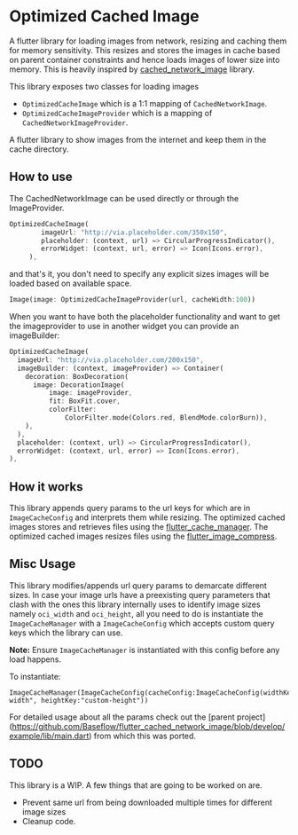 # Optimized Cached Image

A flutter library for loading images from network, resizing and caching them for memory sensitivity. 
This resizes and stores the images in cache based on parent container constraints and hence
loads images of lower size into memory. This is heavily inspired by [cached_network_image](https://pub.dev/packages/cached_network_image) library.

This library exposes two classes for loading images
- `OptimizedCacheImage` which is a 1:1 mapping of `CachedNetworkImage`.
- `OptimizedCacheImageProvider` which is a mapping of `CachedNetworkImageProvider`.

A flutter library to show images from the internet and keep them in the cache directory.

## How to use
The CachedNetworkImage can be used directly or through the ImageProvider.

```dart
OptimizedCacheImage(
        imageUrl: "http://via.placeholder.com/350x150",
        placeholder: (context, url) => CircularProgressIndicator(),
        errorWidget: (context, url, error) => Icon(Icons.error),
     ),
 ```
and that's it, you don't need to specify any explicit sizes images will be loaded based on available space.

````dart
Image(image: OptimizedCacheImageProvider(url, cacheWidth:100))
````

When you want to have both the placeholder functionality and want to get the imageprovider to use in another widget you can provide an imageBuilder:
```dart
OptimizedCacheImage(
  imageUrl: "http://via.placeholder.com/200x150",
  imageBuilder: (context, imageProvider) => Container(
    decoration: BoxDecoration(
      image: DecorationImage(
          image: imageProvider,
          fit: BoxFit.cover,
          colorFilter:
              ColorFilter.mode(Colors.red, BlendMode.colorBurn)),
    ),
  ),
  placeholder: (context, url) => CircularProgressIndicator(),
  errorWidget: (context, url, error) => Icon(Icons.error),
),
```

## How it works
This library appends query params to the url keys for which are in `ImageCacheConfig` and interprets them while resizing.
The optimized cached images stores and retrieves files using the [flutter_cache_manager](https://pub.dartlang.org/packages/flutter_cache_manager).
The optimized cached images resizes files using the [flutter_image_compress](https://pub.dartlang.org/packages/flutter_image_compress). 


## Misc Usage
This library modifies/appends url query params to demarcate different sizes. In case your 
image urls have a preexisting query parameters that clash with the ones this library 
internally uses to identify image sizes namely `oci_width` and `oci_height`, all you need 
to do is instantiate the `ImageCacheManager` with a `ImageCacheConfig` which accepts custom 
query keys which the library can use.

**Note:** Ensure `ImageCacheManager` is instantiated with this config before any load happens.

To instantiate:
```
ImageCacheManager(ImageCacheConfig(cacheConfig:ImageCacheConfig(widthKey:"custom-width", heightKey:"custom-height"))
```
For detailed usage about all the params check out the [parent project] (https://github.com/Baseflow/flutter_cached_network_image/blob/develop/example/lib/main.dart) from which this was ported.

## TODO
This library is a WIP. A few things that are going to be worked on are.
- Prevent same url from being downloaded multiple times for different image sizes
- Cleanup code.

  
 
